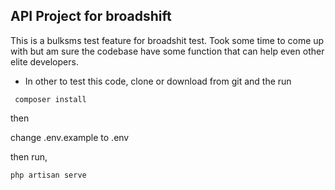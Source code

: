 ## API Project for broadshift

This is a bulksms test feature for broadshit test. Took some time to come up with but am sure the codebase have some function that can help even other elite developers.

- In other to test this code, clone or download from git and the run
``` 
 composer install
```
then

change .env.example to .env

then run,

```cronexp
php artisan serve
```


